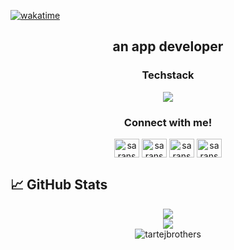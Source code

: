 [![wakatime](https://wakatime.com/badge/user/e755a36a-5cc0-4ce6-85ee-63761b3e1ed3.svg)](https://wakatime.com/@e755a36a-5cc0-4ce6-85ee-63761b3e1ed3)

<h2 align="center">an app developer</h2>

<h3 align="center">Techstack</h3>
<p align="center">
  <img src="https://skillicons.dev/icons?i=html,css,js,git,github,vscode,bootstrap,tailwind,npm,ts,postman,figma,flutter,dart,c,cpp&perline=8" />
</p>

<h3 align="center">Connect with me!</h3>
<p align="center">
  <a href="https://www.linkedin.com/in/dev-karan-singh/" target="_blank"><img align="center" src="https://raw.githubusercontent.com/rahuldkjain/github-profile-readme-generator/master/src/images/icons/Social/linked-in-alt.svg" alt="saranshbangar" height="30" width="40" /></a>
  <a href="https://www.geeksforgeeks.org/user/d_k_singh/" target="_blank"><img align="center" src="https://raw.githubusercontent.com/rahuldkjain/github-profile-readme-generator/master/src/images/icons/Social/geeks-for-geeks.svg" alt="saranshbangar" height="30" width="40" /></a>
  <a href="https://leetcode.com/u/d_k_singh/" target="_blank"><img align="center" src="https://raw.githubusercontent.com/rahuldkjain/github-profile-readme-generator/master/src/images/icons/Social/leet-code.svg" alt="saranshbangar" height="30" width="40" /></a>
  <a href="https://instagram.com/the_d_k_dhillon" target="_blank"><img align="center" src="https://raw.githubusercontent.com/rahuldkjain/github-profile-readme-generator/master/src/images/icons/Social/instagram.svg" alt="saransh.bangar" height="30" width="40" /></a>
</p>

## 📈 GitHub Stats

<div align="center">
  <img src="https://github-profile-summary-cards.vercel.app/api/cards/stats?username=DKSingh1604&theme=synthwave" />
</div>
<div align="center">
  <img src="https://github-profile-summary-cards.vercel.app/api/cards/repos-per-language?username=DKSingh1604&theme=synthwave" />
</div>
<div align="center">
  <img src="https://github-readme-stats.vercel.app/api/wakatime?username=DKSingh&theme=dark" alt="tartejbrothers" />
</div>
